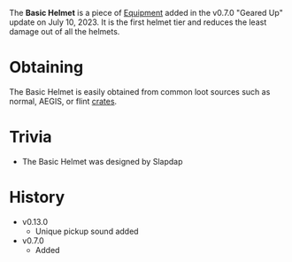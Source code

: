 The **Basic Helmet** is a piece of [Equipment](/equipment) added in the v0.7.0 "Geared Up" update on July 10, 2023. It is the first helmet tier and reduces the least damage out of all the helmets.

# Obtaining

The Basic Helmet is easily obtained from common loot sources such as normal, AEGIS, or flint [crates](/obstacles/crates). 

# Trivia

- The Basic Helmet was designed by Slapdap

# History

 - v0.13.0
   - Unique pickup sound added 
 - v0.7.0
   - Added 
